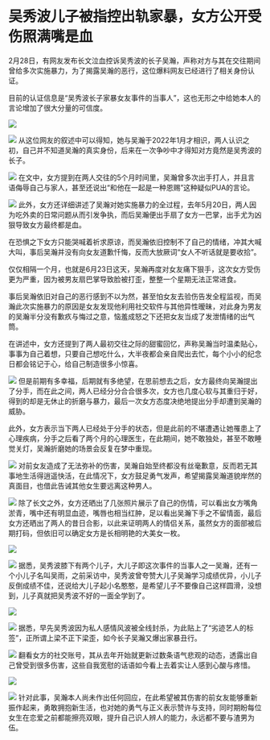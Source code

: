 # 吴秀波儿子被指控出轨家暴，女方公开受伤照满嘴是血

2月28日，有网友发布长文泣血控诉吴秀波的长子吴瀚，声称对方与其在交往期间曾给多次实施暴力，为了揭露吴瀚的恶行，这位爆料网友已经进行了相关身份认证。

目前的认证信息是“吴秀波长子家暴女友事件的当事人”，这也无形之中给她本人的言论增加了很大分量的可信度。

![](https://inews.gtimg.com/news_bt/OHpGDqYD2wzB3omumC4K102YGKOHusQwbeuV_E9tdAg6UAA/1000)

![](https://inews.gtimg.com/news_bt/O5hezEc0CxzDb7rk2eNPXGwtVyiLZ7HX0cwOnV8P8WMQAAA/1000)
从这位网友的叙述中可以得知，她与吴瀚于2022年1月才相识，两人认识之初，自己并不知道吴瀚的真实身份，后来在一次争吵中才得知对方竟然是吴秀波的长子。

![](https://inews.gtimg.com/news_bt/OsGlIq8Wnu2TIAp4toGjsp8IVCrHArpA2FcsXTlbmKYRgAA/1000)
在文中，女方提到在两人交往的5个月时间里，吴瀚曾多次出手打人，并且言语侮辱自己与家人，甚至还说出“和他在一起是一种恩赐”这种疑似PUA的言论。

![](https://inews.gtimg.com/news_bt/OBpA21kQPdp2ITPPGTWrtZGoobNNXQHERF6psbIQNYvAsAA/1000)
此外，女方还详细讲述了吴瀚对她实施暴力的全过程，去年5月20日，两人因为吃外卖的日常问题从而引发争执，而后吴瀚便出手扇了女方一巴掌，出手尤为凶狠导致女方最终都是血。

在恐惧之下女方只能哭喊着祈求原谅，而吴瀚依旧控制不了自己的情绪，冲其大喊大叫，事后吴瀚并没有向女友道歉忏悔，反而大放厥词“女人不听话就是要收拾”。

仅仅相隔一个月，也就是6月23日这天，吴瀚再度对女友痛下狠手，这次女方受伤更为严重，因为被男友扇巴掌导致脸被打歪，整整一个星期无法正常进食。

事后吴瀚依旧对自己的恶行感到不以为然，甚至怕女友去验伤告发全程监视，而吴瀚此次实施暴力的原因是女友发现他利用社交软件与其他异性暧昧，对此身为男友的吴瀚半分没有歉疚与悔过之意，恼羞成怒之下还把女友当成了发泄情绪的出气筒。

在讲述中，女方还提到了两人最初交往之际的甜蜜回忆，声称吴瀚当时温柔贴心，事事为自己着想，只要自己想吃什么，大半夜都会亲自爬出去忙，每个小小的纪念日都会铭记于心，给自己制造很多小惊喜。

![](https://inews.gtimg.com/news_bt/O5gtmvhyTmsz62Cawp_Mq6ElmtmemvWyE8X3Q6H9CLrYUAA/1000)
但是前期有多幸福，后期就有多绝望，在思前想去之后，女方最终向吴瀚提出了分手，而在此之间，两人已经分分合合很多次，女方也几度心软与其重归于好，得到的却是无休止的折磨与暴力，最后一次女方态度决绝地提出分手却遭到吴瀚的威胁。

此外，女方表示当下两人已经处于分手的状态，但是此前的不堪遭遇让她罹患上了心理疾病，分手之后看了两个月的心理医生，在此期间，她不敢独处，甚至不敢睡觉关灯，吴瀚折磨她的场景会反复在梦中重现。

![](https://inews.gtimg.com/news_bt/OtL0_nXo2taug-hMke0E895DTEfd6gLsqc_xepFMv03VsAA/1000)
对前女友造成了无法弥补的伤害，吴瀚自始至终都没有丝毫歉意，反而若无其事地生活得逍遥快活，在此情况下，女方鼓足勇气发声，希望揭露吴瀚道貌岸然的真面目，也借此告诫其他女生要远离这种男人。

![](https://inews.gtimg.com/news_bt/Owv1i0Zi4v-LXZVoEiI2z6x-gc59xmC5XZNs7jozTNCacAA/1000)
除了长文之外，女方还晒出了几张照片展示了自己的伤情，可以看出女方嘴角淤青，嘴中还有明显血迹，嘴唇也相当红肿，足以看出吴瀚下手之不留情面，最后女方还晒出了两人的昔日合影，以此来证明两人的情侣关系，虽然女方的面部被后期打码，但依旧可以确定女方是长相明艳的大美女一枚。

![](https://inews.gtimg.com/news_bt/OoPmgl4TynaYiAaA0C3IKECTJJlELYoqv972w9N5CYBT0AA/1000)

![](https://inews.gtimg.com/news_bt/ONv_O_AKomFS8eQ--n9mAMsHQyRVccfsLZRDW8_DdJfQMAA/1000)
据悉，吴秀波膝下有两个儿子，大儿子即这次事件的当事人之一吴瀚，还有一个小儿子名叫吴雨，之前采访中，吴秀波曾夸赞大儿子吴瀚学习成绩优异，小儿子反倒成绩不佳，还说给大儿子起小名憨憨，是希望儿子不要像自己这样圆滑，没想到，儿子真就把吴秀波不好的一面全学到了。

![](https://inews.gtimg.com/news_bt/OJeAayV6R7fV_h9PR-0QGs--Y18w8PvyM-r13Tcq4HiBcAA/1000)

![](https://inews.gtimg.com/news_bt/OMzhtUhg5thATCVCcrNCb5Ns7c7UhN6cIpbBClKod2FOMAA/1000)
据悉，早先吴秀波因为私人感情风波被全线封杀，为此贴上了“劣迹艺人的标签”，正所谓上梁不正下梁歪，如今长子吴瀚又爆出家暴丑行。

![](https://inews.gtimg.com/news_bt/O6Z2uyJh4VG0jNTb_j-GIKUM88ngv61EJTdADai5pHXwIAA/1000)
翻看女方的社交账号，其从去年开始就更新过数条语气悲观的动态，透露出自己曾受到很多伤害，这些自我宽慰的话语如今看上去着实让人感到心酸与疼惜。

![](https://inews.gtimg.com/news_bt/OoG-nlDG4THCDNVhzRFopJn1qYAt_emhUNVRaxmHSSxPwAA/1000)

![](https://inews.gtimg.com/news_bt/OfTIeGQyl2M1mmYoqHUl4bKfSQq9pA7NZFP1g9drYDQBcAA/1000)
针对此事，吴瀚本人尚未作出任何回应，在此希望被其伤害的前女友能够重新振作起来，勇敢拥抱新生活，也对她的勇气与正义表示赞许与支持，同时期盼每位女生在恋爱之前都能擦亮双眼，提升自己识人辨人的能力，永远都不要与渣男为伍。

